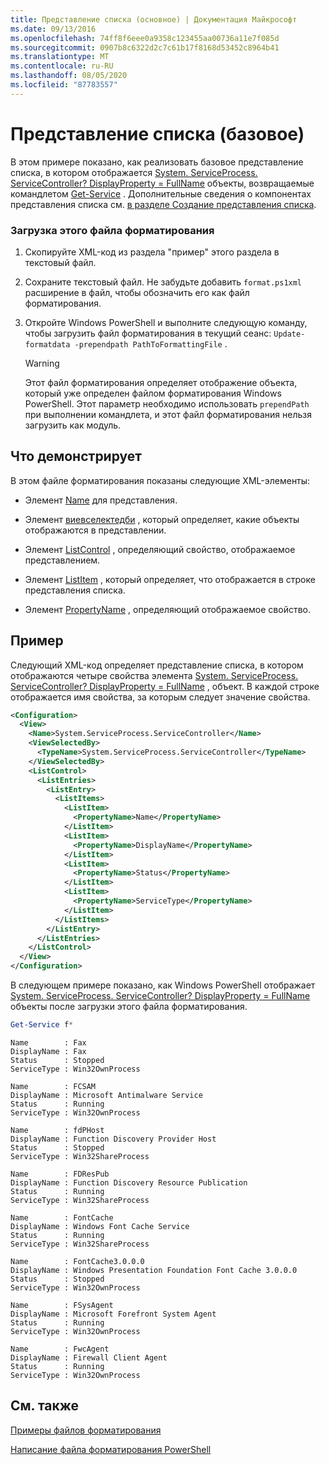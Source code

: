```yaml
---
title: Представление списка (основное) | Документация Майкрософт
ms.date: 09/13/2016
ms.openlocfilehash: 74ff8f6eee0a9358c123455aa00736a11e7f085d
ms.sourcegitcommit: 0907b8c6322d2c7c61b17f8168d53452c8964b41
ms.translationtype: MT
ms.contentlocale: ru-RU
ms.lasthandoff: 08/05/2020
ms.locfileid: "87783557"
---
```

# <a name="list-view-basic"></a>Представление списка (базовое)

В этом примере показано, как реализовать базовое представление списка, в котором отображается [System. ServiceProcess. ServiceController? DisplayProperty = FullName](/dotnet/api/System.ServiceProcess.ServiceController) объекты, возвращаемые командлетом [Get-Service](/powershell/module/microsoft.powershell.management/get-service) . Дополнительные сведения о компонентах представления списка см. [в разделе Создание представления списка](./creating-a-list-view.md).

### <a name="to-load-this-formatting-file"></a>Загрузка этого файла форматирования

1. Скопируйте XML-код из раздела "пример" этого раздела в текстовый файл.

2. Сохраните текстовый файл. Не забудьте добавить `format.ps1xml` расширение в файл, чтобы обозначить его как файл форматирования.

3. Откройте Windows PowerShell и выполните следующую команду, чтобы загрузить файл форматирования в текущий сеанс: `Update-formatdata -prependpath PathToFormattingFile` .

   > [!WARNING]
   > Этот файл форматирования определяет отображение объекта, который уже определен файлом форматирования Windows PowerShell. Этот параметр необходимо использовать `prependPath` при выполнении командлета, и этот файл форматирования нельзя загрузить как модуль.

## <a name="demonstrates"></a>Что демонстрирует

В этом файле форматирования показаны следующие XML-элементы:

- Элемент [Name](./name-element-for-view-format.md) для представления.

- Элемент [виевселектедби](./viewselectedby-element-format.md) , который определяет, какие объекты отображаются в представлении.

- Элемент [ListControl](./listcontrol-element-format.md) , определяющий свойство, отображаемое представлением.

- Элемент [ListItem](./listitem-element-for-listitems-for-listcontrol-format.md) , который определяет, что отображается в строке представления списка.

- Элемент [PropertyName](./propertyname-element-for-listitem-for-listcontrol-format.md) , определяющий отображаемое свойство.

## <a name="example"></a>Пример

Следующий XML-код определяет представление списка, в котором отображаются четыре свойства элемента [System. ServiceProcess. ServiceController? DisplayProperty = FullName](/dotnet/api/System.ServiceProcess.ServiceController) , объект. В каждой строке отображается имя свойства, за которым следует значение свойства.

```xml
<Configuration>
  <View>
    <Name>System.ServiceProcess.ServiceController</Name>
    <ViewSelectedBy>
      <TypeName>System.ServiceProcess.ServiceController</TypeName>
    </ViewSelectedBy>
    <ListControl>
      <ListEntries>
        <ListEntry>
          <ListItems>
            <ListItem>
              <PropertyName>Name</PropertyName>
            </ListItem>
            <ListItem>
              <PropertyName>DisplayName</PropertyName>
            </ListItem>
            <ListItem>
              <PropertyName>Status</PropertyName>
            </ListItem>
            <ListItem>
              <PropertyName>ServiceType</PropertyName>
            </ListItem>
          </ListItems>
        </ListEntry>
      </ListEntries>
    </ListControl>
  </View>
</Configuration>
```

В следующем примере показано, как Windows PowerShell отображает [System. ServiceProcess. ServiceController? DisplayProperty = FullName](/dotnet/api/System.ServiceProcess.ServiceController) объекты после загрузки этого файла форматирования.

```powershell
Get-Service f*
```

```output
Name        : Fax
DisplayName : Fax
Status      : Stopped
ServiceType : Win32OwnProcess

Name        : FCSAM
DisplayName : Microsoft Antimalware Service
Status      : Running
ServiceType : Win32OwnProcess

Name        : fdPHost
DisplayName : Function Discovery Provider Host
Status      : Stopped
ServiceType : Win32ShareProcess

Name        : FDResPub
DisplayName : Function Discovery Resource Publication
Status      : Running
ServiceType : Win32ShareProcess

Name        : FontCache
DisplayName : Windows Font Cache Service
Status      : Running
ServiceType : Win32ShareProcess

Name        : FontCache3.0.0.0
DisplayName : Windows Presentation Foundation Font Cache 3.0.0.0
Status      : Stopped
ServiceType : Win32OwnProcess

Name        : FSysAgent
DisplayName : Microsoft Forefront System Agent
Status      : Running
ServiceType : Win32OwnProcess

Name        : FwcAgent
DisplayName : Firewall Client Agent
Status      : Running
ServiceType : Win32OwnProcess
```

## <a name="see-also"></a>См. также

[Примеры файлов форматирования](./examples-of-formatting-files.md)

[Написание файла форматирования PowerShell](./writing-a-powershell-formatting-file.md)
